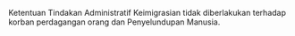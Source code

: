 Ketentuan Tindakan Administratif Keimigrasian tidak diberlakukan terhadap korban perdagangan orang dan Penyelundupan Manusia.